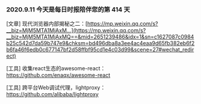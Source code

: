 ### 2020.9.11 今天是每日时报陪伴您的第 414 天

[文章] 现代浏览器内部揭秘之二：[https://mp.weixin.qq.com/s?__biz=MjM5MTA1MjAxM...](https://mp.weixin.qq.com/s?__biz=MjM5MTA1MjAxMQ==&mid=2651239486&idx=1&sn=c1627087c0984b25c542d7da59b747e9&chksm=bd496dba8a3ee4ac4eaa9d65fb382eb6f2b6fa46f6edb0c677147bf2d58ffbf95cd1e4c03d99&scene=27#wechat_redirect)

[工具] 收集react生态的awesome-react：<https://github.com/enaqx/awesome-react>

[工具] 跨平台Web调试代理，lightproxy：<https://github.com/alibaba/lightproxy>